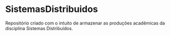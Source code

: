 # SistemasDistribuidos
Repositório criado com o intuito de armazenar as produções acadêmicas da disciplina Sistemas Distribuídos.
